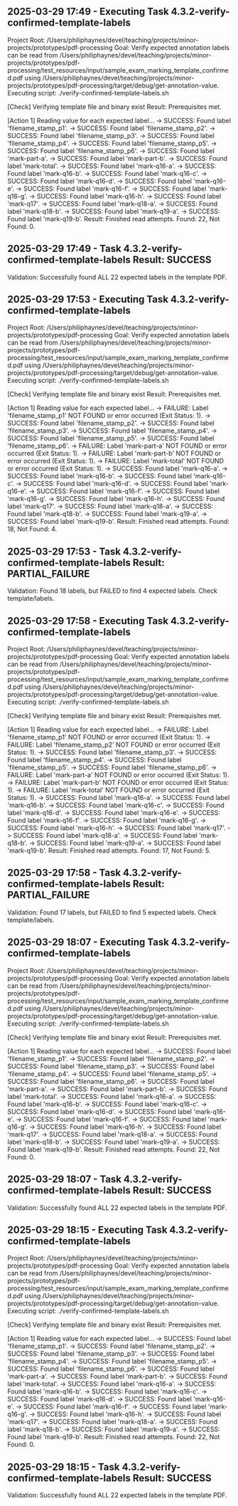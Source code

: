 ## 2025-03-29 17:49 - Executing Task 4.3.2-verify-confirmed-template-labels
Project Root: /Users/philiphaynes/devel/teaching/projects/minor-projects/prototypes/pdf-processing
Goal: Verify expected annotation labels can be read from /Users/philiphaynes/devel/teaching/projects/minor-projects/prototypes/pdf-processing/test_resources/input/sample_exam_marking_template_confirmed.pdf using /Users/philiphaynes/devel/teaching/projects/minor-projects/prototypes/pdf-processing/target/debug/get-annotation-value.
Executing script: ./verify-confirmed-template-labels.sh

[Check] Verifying template file and binary exist
Result: Prerequisites met.

[Action 1] Reading value for each expected label...
  -> SUCCESS: Found label 'filename_stamp_p1'.
  -> SUCCESS: Found label 'filename_stamp_p2'.
  -> SUCCESS: Found label 'filename_stamp_p3'.
  -> SUCCESS: Found label 'filename_stamp_p4'.
  -> SUCCESS: Found label 'filename_stamp_p5'.
  -> SUCCESS: Found label 'filename_stamp_p6'.
  -> SUCCESS: Found label 'mark-part-a'.
  -> SUCCESS: Found label 'mark-part-b'.
  -> SUCCESS: Found label 'mark-total'.
  -> SUCCESS: Found label 'mark-q16-a'.
  -> SUCCESS: Found label 'mark-q16-b'.
  -> SUCCESS: Found label 'mark-q16-c'.
  -> SUCCESS: Found label 'mark-q16-d'.
  -> SUCCESS: Found label 'mark-q16-e'.
  -> SUCCESS: Found label 'mark-q16-f'.
  -> SUCCESS: Found label 'mark-q16-g'.
  -> SUCCESS: Found label 'mark-q16-h'.
  -> SUCCESS: Found label 'mark-q17'.
  -> SUCCESS: Found label 'mark-q18-a'.
  -> SUCCESS: Found label 'mark-q18-b'.
  -> SUCCESS: Found label 'mark-q19-a'.
  -> SUCCESS: Found label 'mark-q19-b'.
Result: Finished read attempts. Found: 22, Not Found: 0.

## 2025-03-29 17:49 - Task 4.3.2-verify-confirmed-template-labels Result: SUCCESS
Validation: Successfully found ALL 22 expected labels in the template PDF.
## 2025-03-29 17:53 - Executing Task 4.3.2-verify-confirmed-template-labels
Project Root: /Users/philiphaynes/devel/teaching/projects/minor-projects/prototypes/pdf-processing
Goal: Verify expected annotation labels can be read from /Users/philiphaynes/devel/teaching/projects/minor-projects/prototypes/pdf-processing/test_resources/input/sample_exam_marking_template_confirmed.pdf using /Users/philiphaynes/devel/teaching/projects/minor-projects/prototypes/pdf-processing/target/debug/get-annotation-value.
Executing script: ./verify-confirmed-template-labels.sh

[Check] Verifying template file and binary exist
Result: Prerequisites met.

[Action 1] Reading value for each expected label...
  -> FAILURE: Label 'filename_stamp_p1' NOT FOUND or error occurred (Exit Status: 1).
  -> SUCCESS: Found label 'filename_stamp_p2'.
  -> SUCCESS: Found label 'filename_stamp_p3'.
  -> SUCCESS: Found label 'filename_stamp_p4'.
  -> SUCCESS: Found label 'filename_stamp_p5'.
  -> SUCCESS: Found label 'filename_stamp_p6'.
  -> FAILURE: Label 'mark-part-a' NOT FOUND or error occurred (Exit Status: 1).
  -> FAILURE: Label 'mark-part-b' NOT FOUND or error occurred (Exit Status: 1).
  -> FAILURE: Label 'mark-total' NOT FOUND or error occurred (Exit Status: 1).
  -> SUCCESS: Found label 'mark-q16-a'.
  -> SUCCESS: Found label 'mark-q16-b'.
  -> SUCCESS: Found label 'mark-q16-c'.
  -> SUCCESS: Found label 'mark-q16-d'.
  -> SUCCESS: Found label 'mark-q16-e'.
  -> SUCCESS: Found label 'mark-q16-f'.
  -> SUCCESS: Found label 'mark-q16-g'.
  -> SUCCESS: Found label 'mark-q16-h'.
  -> SUCCESS: Found label 'mark-q17'.
  -> SUCCESS: Found label 'mark-q18-a'.
  -> SUCCESS: Found label 'mark-q18-b'.
  -> SUCCESS: Found label 'mark-q19-a'.
  -> SUCCESS: Found label 'mark-q19-b'.
Result: Finished read attempts. Found: 18, Not Found: 4.

## 2025-03-29 17:53 - Task 4.3.2-verify-confirmed-template-labels Result: PARTIAL_FAILURE
Validation: Found 18 labels, but FAILED to find 4 expected labels. Check template/labels.
## 2025-03-29 17:58 - Executing Task 4.3.2-verify-confirmed-template-labels
Project Root: /Users/philiphaynes/devel/teaching/projects/minor-projects/prototypes/pdf-processing
Goal: Verify expected annotation labels can be read from /Users/philiphaynes/devel/teaching/projects/minor-projects/prototypes/pdf-processing/test_resources/input/sample_exam_marking_template_confirmed.pdf using /Users/philiphaynes/devel/teaching/projects/minor-projects/prototypes/pdf-processing/target/debug/get-annotation-value.
Executing script: ./verify-confirmed-template-labels.sh

[Check] Verifying template file and binary exist
Result: Prerequisites met.

[Action 1] Reading value for each expected label...
  -> FAILURE: Label 'filename_stamp_p1' NOT FOUND or error occurred (Exit Status: 1).
  -> FAILURE: Label 'filename_stamp_p2' NOT FOUND or error occurred (Exit Status: 1).
  -> SUCCESS: Found label 'filename_stamp_p3'.
  -> SUCCESS: Found label 'filename_stamp_p4'.
  -> SUCCESS: Found label 'filename_stamp_p5'.
  -> SUCCESS: Found label 'filename_stamp_p6'.
  -> FAILURE: Label 'mark-part-a' NOT FOUND or error occurred (Exit Status: 1).
  -> FAILURE: Label 'mark-part-b' NOT FOUND or error occurred (Exit Status: 1).
  -> FAILURE: Label 'mark-total' NOT FOUND or error occurred (Exit Status: 1).
  -> SUCCESS: Found label 'mark-q16-a'.
  -> SUCCESS: Found label 'mark-q16-b'.
  -> SUCCESS: Found label 'mark-q16-c'.
  -> SUCCESS: Found label 'mark-q16-d'.
  -> SUCCESS: Found label 'mark-q16-e'.
  -> SUCCESS: Found label 'mark-q16-f'.
  -> SUCCESS: Found label 'mark-q16-g'.
  -> SUCCESS: Found label 'mark-q16-h'.
  -> SUCCESS: Found label 'mark-q17'.
  -> SUCCESS: Found label 'mark-q18-a'.
  -> SUCCESS: Found label 'mark-q18-b'.
  -> SUCCESS: Found label 'mark-q19-a'.
  -> SUCCESS: Found label 'mark-q19-b'.
Result: Finished read attempts. Found: 17, Not Found: 5.

## 2025-03-29 17:58 - Task 4.3.2-verify-confirmed-template-labels Result: PARTIAL_FAILURE
Validation: Found 17 labels, but FAILED to find 5 expected labels. Check template/labels.
## 2025-03-29 18:07 - Executing Task 4.3.2-verify-confirmed-template-labels
Project Root: /Users/philiphaynes/devel/teaching/projects/minor-projects/prototypes/pdf-processing
Goal: Verify expected annotation labels can be read from /Users/philiphaynes/devel/teaching/projects/minor-projects/prototypes/pdf-processing/test_resources/input/sample_exam_marking_template_confirmed.pdf using /Users/philiphaynes/devel/teaching/projects/minor-projects/prototypes/pdf-processing/target/debug/get-annotation-value.
Executing script: ./verify-confirmed-template-labels.sh

[Check] Verifying template file and binary exist
Result: Prerequisites met.

[Action 1] Reading value for each expected label...
  -> SUCCESS: Found label 'filename_stamp_p1'.
  -> SUCCESS: Found label 'filename_stamp_p2'.
  -> SUCCESS: Found label 'filename_stamp_p3'.
  -> SUCCESS: Found label 'filename_stamp_p4'.
  -> SUCCESS: Found label 'filename_stamp_p5'.
  -> SUCCESS: Found label 'filename_stamp_p6'.
  -> SUCCESS: Found label 'mark-part-a'.
  -> SUCCESS: Found label 'mark-part-b'.
  -> SUCCESS: Found label 'mark-total'.
  -> SUCCESS: Found label 'mark-q16-a'.
  -> SUCCESS: Found label 'mark-q16-b'.
  -> SUCCESS: Found label 'mark-q16-c'.
  -> SUCCESS: Found label 'mark-q16-d'.
  -> SUCCESS: Found label 'mark-q16-e'.
  -> SUCCESS: Found label 'mark-q16-f'.
  -> SUCCESS: Found label 'mark-q16-g'.
  -> SUCCESS: Found label 'mark-q16-h'.
  -> SUCCESS: Found label 'mark-q17'.
  -> SUCCESS: Found label 'mark-q18-a'.
  -> SUCCESS: Found label 'mark-q18-b'.
  -> SUCCESS: Found label 'mark-q19-a'.
  -> SUCCESS: Found label 'mark-q19-b'.
Result: Finished read attempts. Found: 22, Not Found: 0.

## 2025-03-29 18:07 - Task 4.3.2-verify-confirmed-template-labels Result: SUCCESS
Validation: Successfully found ALL 22 expected labels in the template PDF.
## 2025-03-29 18:15 - Executing Task 4.3.2-verify-confirmed-template-labels
Project Root: /Users/philiphaynes/devel/teaching/projects/minor-projects/prototypes/pdf-processing
Goal: Verify expected annotation labels can be read from /Users/philiphaynes/devel/teaching/projects/minor-projects/prototypes/pdf-processing/test_resources/input/sample_exam_marking_template_confirmed.pdf using /Users/philiphaynes/devel/teaching/projects/minor-projects/prototypes/pdf-processing/target/debug/get-annotation-value.
Executing script: ./verify-confirmed-template-labels.sh

[Check] Verifying template file and binary exist
Result: Prerequisites met.

[Action 1] Reading value for each expected label...
  -> SUCCESS: Found label 'filename_stamp_p1'.
  -> SUCCESS: Found label 'filename_stamp_p2'.
  -> SUCCESS: Found label 'filename_stamp_p3'.
  -> SUCCESS: Found label 'filename_stamp_p4'.
  -> SUCCESS: Found label 'filename_stamp_p5'.
  -> SUCCESS: Found label 'filename_stamp_p6'.
  -> SUCCESS: Found label 'mark-part-a'.
  -> SUCCESS: Found label 'mark-part-b'.
  -> SUCCESS: Found label 'mark-total'.
  -> SUCCESS: Found label 'mark-q16-a'.
  -> SUCCESS: Found label 'mark-q16-b'.
  -> SUCCESS: Found label 'mark-q16-c'.
  -> SUCCESS: Found label 'mark-q16-d'.
  -> SUCCESS: Found label 'mark-q16-e'.
  -> SUCCESS: Found label 'mark-q16-f'.
  -> SUCCESS: Found label 'mark-q16-g'.
  -> SUCCESS: Found label 'mark-q16-h'.
  -> SUCCESS: Found label 'mark-q17'.
  -> SUCCESS: Found label 'mark-q18-a'.
  -> SUCCESS: Found label 'mark-q18-b'.
  -> SUCCESS: Found label 'mark-q19-a'.
  -> SUCCESS: Found label 'mark-q19-b'.
Result: Finished read attempts. Found: 22, Not Found: 0.

## 2025-03-29 18:15 - Task 4.3.2-verify-confirmed-template-labels Result: SUCCESS
Validation: Successfully found ALL 22 expected labels in the template PDF.
